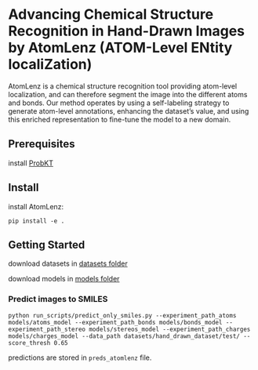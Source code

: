 # Advancing Chemical Structure Recognition in Hand-Drawn Images by AtomLenz (ATOM-Level ENtity localiZation)

AtomLenz is a chemical structure recognition tool providing atom-level localization, and can therefore segment the image into the different atoms and bonds. Our method operates by using a self-labeling strategy to generate atom-level annotations, enhancing the dataset’s value, and using this enriched representation to fine-tune the model to a new domain.

## Prerequisites

install [ProbKT](https://github.com/molden/ProbKT)

## Install

install AtomLenz:

``
pip install -e .
``


## Getting Started

download datasets in [datasets folder](./datasets/README.md)

download models in [models folder](./models/README.md)

### Predict images to SMILES

```
python run_scripts/predict_only_smiles.py --experiment_path_atoms models/atoms_model --experiment_path_bonds models/bonds_model --experiment_path_stereo models/stereos_model --experiment_path_charges models/charges_model --data_path datasets/hand_drawn_dataset/test/ --score_thresh 0.65
```

predictions are stored in ``preds_atomlenz`` file.
